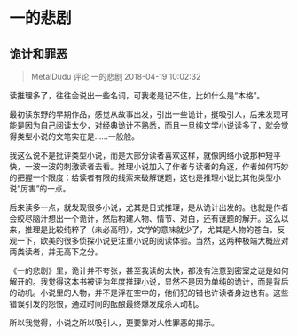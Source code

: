 # 一的悲剧

## 诡计和罪恶

> MetalDudu 评论 一的悲剧   2018-04-19 10:02:32

读推理多了，往往会说出一些名词，可我老是记不住，比如什么是“本格”。

最初读东野的早期作品，感觉从故事出发，引出一些诡计，挺吸引人，后来发现可能是因为自己阅读太少，对经典诡计不熟悉，而且一旦纯文学小说读多了，就会觉得类型小说的文笔实在是……一般般。

我这么说不是批评类型小说，而是大部分读者喜欢这样，就像网络小说那种短平快，一波一波的刺激读者去看。推理小说加入了作者与读者的角逐，作者如何巧妙的把握一个限度：给读者有限的线索来破解谜题，这也是推理小说比其他类型小说“厉害”的一点。

后来读多一点，就发现很多小说，尤其是日式推理，是从诡计出发的。也就是作者会绞尽脑汁想出一个诡计，然后构建人物、情节、对白，还有谜题的解开。这么以来，推理是比较纯粹了（未必高明），文学的意味就少了，尤其是人物的苍白。反观一下，欧美的很多侦探小说更注重小说的阅读体验。当然，这两种极端大概应对两类读者，并无高下之分。

《一的悲剧》里，诡计并不夸张，甚至我读的太快，都没有注意到密室之谜是如何解开的。我觉得这本书被评为年度推理小说，显然不是因为单纯的诡计，而是背后的动机。小说里的人物，并不是浮在空中的，他们犯的错也许读者身边也有。这些错误引发的怨恨，通过时间的酝酿最终爆发成杀人动机。

所以我觉得，小说之所以吸引人，更要靠对人性罪恶的揭示。

 